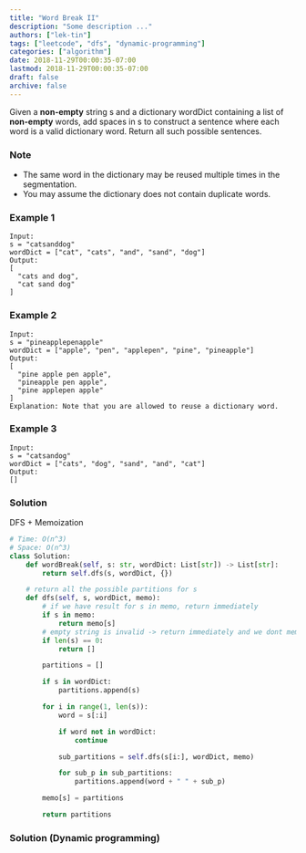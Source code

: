 ```yaml
---
title: "Word Break II"
description: "Some description ..."
authors: ["lek-tin"]
tags: ["leetcode", "dfs", "dynamic-programming"]
categories: ["algorithm"]
date: 2018-11-29T00:00:35-07:00
lastmod: 2018-11-29T00:00:35-07:00
draft: false
archive: false
---
```

Given a **non-empty** string s and a dictionary wordDict containing a list of **non-empty** words, add spaces in s to construct a sentence where each word is a valid dictionary word. Return all such possible sentences.

### Note
- The same word in the dictionary may be reused multiple times in the segmentation.
- You may assume the dictionary does not contain duplicate words.
### Example 1
```
Input:
s = "catsanddog"
wordDict = ["cat", "cats", "and", "sand", "dog"]
Output:
[
  "cats and dog",
  "cat sand dog"
]
```
### Example 2
```
Input:
s = "pineapplepenapple"
wordDict = ["apple", "pen", "applepen", "pine", "pineapple"]
Output:
[
  "pine apple pen apple",
  "pineapple pen apple",
  "pine applepen apple"
]
Explanation: Note that you are allowed to reuse a dictionary word.
```
### Example 3
```
Input:
s = "catsandog"
wordDict = ["cats", "dog", "sand", "and", "cat"]
Output:
[]
```

### Solution

DFS + Memoization
```python
# Time: O(n^3)
# Space: O(n^3)
class Solution:
    def wordBreak(self, s: str, wordDict: List[str]) -> List[str]:
        return self.dfs(s, wordDict, {})

    # return all the possible partitions for s
    def dfs(self, s, wordDict, memo):
        # if we have result for s in memo, return immediately
        if s in memo:
            return memo[s]
        # empty string is invalid -> return immediately and we dont memoize it.
        if len(s) == 0:
            return []

        partitions = []

        if s in wordDict:
            partitions.append(s)

        for i in range(1, len(s)):
            word = s[:i]

            if word not in wordDict:
                continue

            sub_partitions = self.dfs(s[i:], wordDict, memo)

            for sub_p in sub_partitions:
                partitions.append(word + " " + sub_p)

        memo[s] = partitions

        return partitions
```

### Solution (Dynamic programming)

```python
```